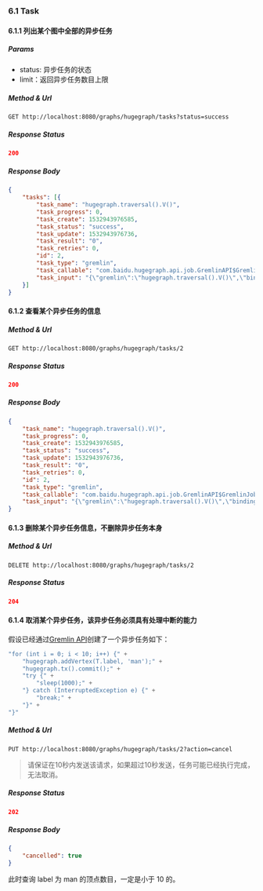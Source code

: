 ### 6.1 Task

#### 6.1.1 列出某个图中全部的异步任务

##### Params

- status: 异步任务的状态
- limit：返回异步任务数目上限

##### Method & Url

```
GET http://localhost:8080/graphs/hugegraph/tasks?status=success
```

##### Response Status

```json
200
```

##### Response Body

```json
{
	"tasks": [{
		"task_name": "hugegraph.traversal().V()",
		"task_progress": 0,
		"task_create": 1532943976585,
		"task_status": "success",
		"task_update": 1532943976736,
		"task_result": "0",
		"task_retries": 0,
		"id": 2,
		"task_type": "gremlin",
		"task_callable": "com.baidu.hugegraph.api.job.GremlinAPI$GremlinJob",
		"task_input": "{\"gremlin\":\"hugegraph.traversal().V()\",\"bindings\":{},\"language\":\"gremlin-groovy\",\"aliases\":{\"hugegraph\":\"graph\"}}"
	}]
}
```

#### 6.1.2 查看某个异步任务的信息

##### Method & Url

```
GET http://localhost:8080/graphs/hugegraph/tasks/2
```

##### Response Status

```json
200
```

##### Response Body

```json
{
	"task_name": "hugegraph.traversal().V()",
	"task_progress": 0,
	"task_create": 1532943976585,
	"task_status": "success",
	"task_update": 1532943976736,
	"task_result": "0",
	"task_retries": 0,
	"id": 2,
	"task_type": "gremlin",
	"task_callable": "com.baidu.hugegraph.api.job.GremlinAPI$GremlinJob",
	"task_input": "{\"gremlin\":\"hugegraph.traversal().V()\",\"bindings\":{},\"language\":\"gremlin-groovy\",\"aliases\":{\"hugegraph\":\"graph\"}}"
}
```

#### 6.1.3 删除某个异步任务信息，**不删除异步任务本身**

##### Method & Url

```
DELETE http://localhost:8080/graphs/hugegraph/tasks/2
```

##### Response Status

```json
204
```

#### 6.1.4 取消某个异步任务，**该异步任务必须具有处理中断的能力**

假设已经通过[Gremlin API](gremlin.md)创建了一个异步任务如下：

```groovy
"for (int i = 0; i < 10; i++) {" +
    "hugegraph.addVertex(T.label, 'man');" +
    "hugegraph.tx().commit();" +
    "try {" +
        "sleep(1000);" +
    "} catch (InterruptedException e) {" +
        "break;" +
    "}" +
"}"
```

##### Method & Url

```
PUT http://localhost:8080/graphs/hugegraph/tasks/2?action=cancel
```

> 请保证在10秒内发送该请求，如果超过10秒发送，任务可能已经执行完成，无法取消。

##### Response Status

```json
202
```

##### Response Body

```json
{
    "cancelled": true
}
```

此时查询 label 为 man 的顶点数目，一定是小于 10 的。
